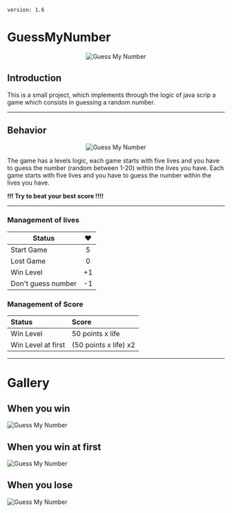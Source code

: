`version: 1.6 `

# GuessMyNumber

<p align= "center"><img src = "https://i.imgur.com/5Pu7MYG.png" alt="Guess My Number"></p>

## Introduction

This is a small project, which implements through the logic of java scrip a game which consists in guessing a random number.

---

## Behavior

<p align= "center"><img src ="https://i.imgur.com/aFbk4rN.png" alt="Guess My Number" ></p>

The game has a levels logic, each game starts with five lives and you have to guess the number (random between 1-20) within the lives you have.
Each game starts with five lives and you have to guess the number within the lives you have.

**!!! Try to beat your best score !!!!**

---

### Management of lives

| Status             | ❤️  |
| ------------------ | :-: |
| Start Game         |  5  |
| Lost Game          |  0  |
| Win Level          | +1  |
| Don't guess number | -1  |

### Management of Score

| Status             | Score                 |
| :----------------- | :-------------------- |
| Win Level          | 50 points x life      |
| Win Level at first | (50 points x life) x2 |

---

# Gallery

## When you win

<img src="https://i.imgur.com/qvAs9t5.png" alt="Guess My Number" >

## When you win at first

<img src="https://i.imgur.com/3xpdyym.png" alt="Guess My Number" >

## When you lose

<img src="https://i.imgur.com/S0j48Ql.png" alt="Guess My Number" >
